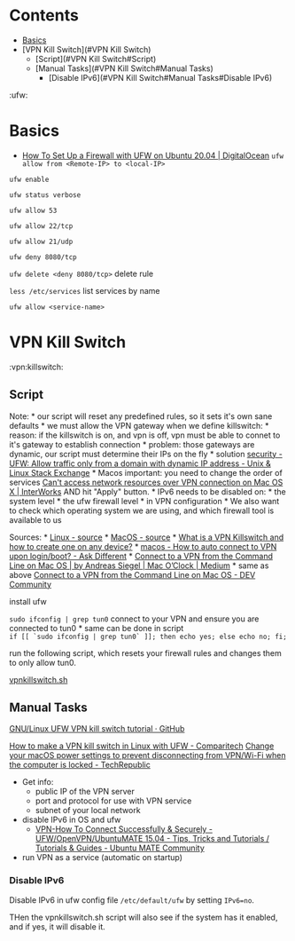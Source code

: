 # Contents

- [Basics](#Basics)
- [VPN Kill Switch](#VPN Kill Switch)
    - [Script](#VPN Kill Switch#Script)
    - [Manual Tasks](#VPN Kill Switch#Manual Tasks)
        - [Disable IPv6](#VPN Kill Switch#Manual Tasks#Disable IPv6)

:ufw:

# Basics

* [How To Set Up a Firewall with UFW on Ubuntu 20.04 | DigitalOcean](https://www.digitalocean.com/community/tutorials/how-to-set-up-a-firewall-with-ufw-on-ubuntu-20-04)
`ufw allow from <Remote-IP> to <local-IP>`

`ufw enable`

`ufw status verbose`

`ufw allow 53`

`ufw allow 22/tcp`

`ufw allow 21/udp`

`ufw deny 8080/tcp`

`ufw delete <deny 8080/tcp>` delete rule

`less /etc/services` list services by name

`ufw allow <service-name>`

# VPN Kill Switch

:vpn:killswitch:

## Script

Note:
    * our script will reset any predefined rules, so it sets it's own sane defaults
    * we must allow the VPN gateway when we define killswitch:
        * reason: if the killswitch is on, and vpn is off, vpn must be able to connet to it's gateway to establish connection
        * problem: those gateways are dynamic, our script must determine their IPs on the fly
        * solution [security - UFW: Allow traffic only from a domain with dynamic IP address - Unix & Linux Stack Exchange](https://unix.stackexchange.com/questions/91701/ufw-allow-traffic-only-from-a-domain-with-dynamic-ip-address#91711)
        * Macos important: you need to change the order of services [Can't access network resources over VPN connection on Mac OS X | InterWorks](https://interworks.com/blog/jpoehls/2012/04/18/cant-access-network-resources-over-vpn-connection-mac-os-x) AND hit "Apply" button.
    * IPv6 needs to be disabled on:
        * the system level
        * the ufw firewall level
        * in VPN configuration
    * We also want to check which operating system we are using, and which firewall tool is available to us

Sources:
    * [Linux - source](https://thetinhat.com/tutorials/misc/linux-vpn-drop-protection-firewall.html)
    * [MacOS - source](https://www.privacyaffairs.com/vpn-killswitch/)
    * [What is a VPN Killswitch and how to create one on any device?](https://www.privacyaffairs.com/vpn-killswitch/)
        * [macos - How to auto connect to VPN upon login/boot? - Ask Different](https://apple.stackexchange.com/questions/32392/how-to-auto-connect-to-vpn-upon-login-boot/32395#32395)
        * [Connect to a VPN from the Command Line on Mac OS | by Andreas Siegel | Mac O’Clock | Medium](https://medium.com/macoclock/connect-to-a-vpn-from-the-command-line-on-mac-os-b96f427dbcff)
        * same as above [Connect to a VPN from the Command Line on Mac OS - DEV Community](https://dev.to/andreassiegel/connect-to-a-vpn-from-the-command-line-on-mac-os-1e26)

install ufw

`sudo ifconfig | grep tun0` connect to your VPN and ensure you are connected to tun0
    * same can be done in script  
    ```
    if [[ `sudo ifconfig | grep tun0` ]]; then echo yes; else echo no; fi;
    ```

run the following script, which resets your firewall rules and changes them to only allow tun0.

[vpnkillswitch.sh](../../../../scripts/vpnkillswitch.sh)

## Manual Tasks

[GNU/Linux UFW VPN kill switch tutorial · GitHub](https://gist.github.com/Necklaces/18b68e80bf929ef99312b2d90d0cded2)

[How to make a VPN kill switch in Linux with UFW - Comparitech](https://www.comparitech.com/blog/vpn-privacy/how-to-make-a-vpn-kill-switch-in-linux-with-ufw/)
[Change your macOS power settings to prevent disconnecting from VPN/Wi-Fi when the computer is locked - TechRepublic](https://www-techrepublic-com.cdn.ampproject.org/c/s/www.techrepublic.com/google-amp/article/change-your-macos-power-settings-to-prevent-disconnecting-from-vpnwi-fi-when-the-computer-is-locked/)

* Get info:
    * public IP of the VPN server
    * port and protocol for use with VPN service
    * subnet of your local network
* disable IPv6 in OS and ufw
    * [VPN-How To Connect Successfully & Securely -UFW/OpenVPN/UbuntuMATE 15.04 - Tips, Tricks and Tutorials / Tutorials & Guides - Ubuntu MATE Community](https://ubuntu-mate.community/t/vpn-how-to-connect-successfully-securely-ufw-openvpn-ubuntumate-15-04/1452)
* run VPN as a service (automatic on startup)

### Disable IPv6

Disable IPv6 in ufw config file `/etc/default/ufw` by setting `IPv6=no`.

THen the vpnkillswitch.sh script will also see if the system has it enabled, and if yes, it will disable it.
